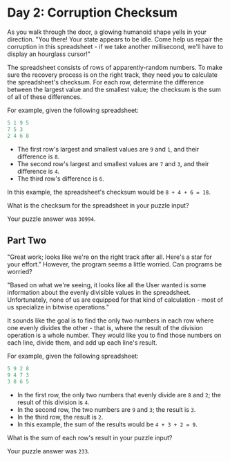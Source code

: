 # Day 2: Corruption Checksum

As you walk through the door, a glowing humanoid shape yells in your direction.
"You there! Your state appears to be idle. Come help us repair the corruption
in this spreadsheet - if we take another millisecond, we'll have to display an
hourglass cursor!"

The spreadsheet consists of rows of apparently-random numbers. To make sure the
recovery process is on the right track, they need you to calculate the
spreadsheet's checksum. For each row, determine the difference between the
largest value and the smallest value; the checksum is the sum of all of these
differences.

For example, given the following spreadsheet:

```python
5 1 9 5
7 5 3
2 4 6 8
```

- The first row's largest and smallest values are `9` and `1`, and their
  difference is `8`.
- The second row's largest and smallest values are `7` and `3`, and their
  difference is `4`.
- The third row's difference is `6`.

In this example, the spreadsheet's checksum would be `8 + 4 + 6 = 18`.

What is the checksum for the spreadsheet in your puzzle input?

Your puzzle answer was `30994`.

## Part Two

"Great work; looks like we're on the right track after all. Here's a star for
your effort." However, the program seems a little worried. Can programs be
worried?

"Based on what we're seeing, it looks like all the User wanted is some
information about the evenly divisible values in the spreadsheet.
Unfortunately, none of us are equipped for that kind of calculation - most of
us specialize in bitwise operations."

It sounds like the goal is to find the only two numbers in each row where one
evenly divides the other - that is, where the result of the division operation
is a whole number. They would like you to find those numbers on each line,
divide them, and add up each line's result.

For example, given the following spreadsheet:

```python
5 9 2 8
9 4 7 3
3 8 6 5
```

- In the first row, the only two numbers that evenly divide are `8` and `2`; the
  result of this division is `4`.
- In the second row, the two numbers are `9` and `3`; the result is `3`.
- In the third row, the result is `2`.
- In this example, the sum of the results would be `4 + 3 + 2 = 9`.

What is the sum of each row's result in your puzzle input?

Your puzzle answer was `233`.
